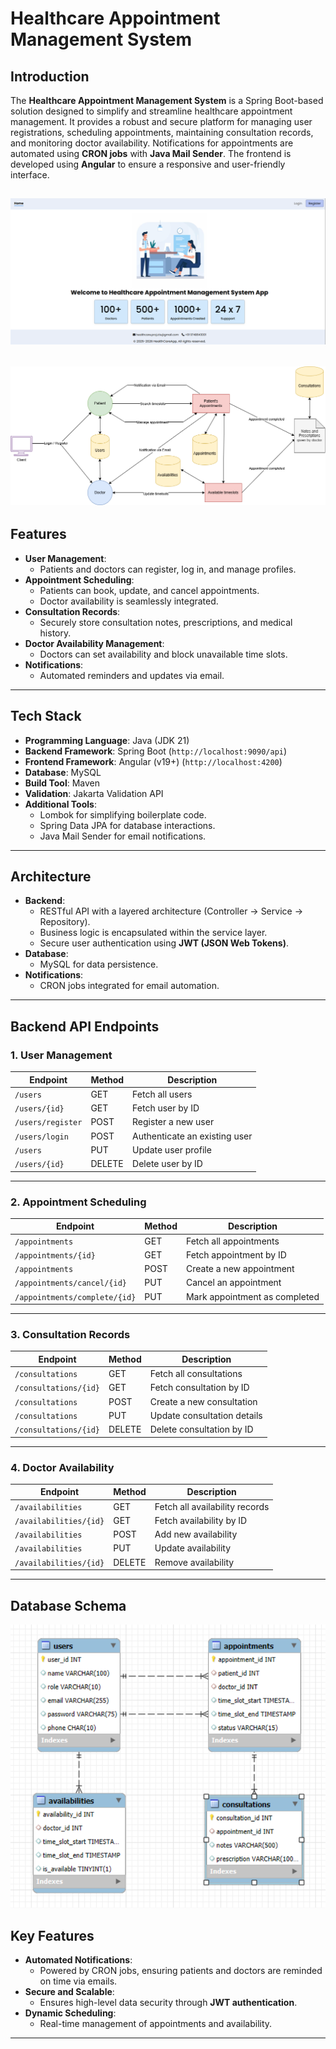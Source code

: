 # Healthcare Appointment Management System

## Introduction

The **Healthcare Appointment Management System** is a Spring Boot-based solution designed to simplify and streamline healthcare appointment management. It provides a robust and secure platform for managing user registrations, scheduling appointments, maintaining consultation records, and monitoring doctor availability. Notifications for appointments are automated using **CRON jobs** with **Java Mail Sender**. The frontend is developed using **Angular** to ensure a responsive and user-friendly interface.

## ![Home Page](./backend/images/home_page.png)

## ![Data Flow Diagram](./backend/images/dfd.png)

## Features

- **User Management**:
  - Patients and doctors can register, log in, and manage profiles.
- **Appointment Scheduling**:
  - Patients can book, update, and cancel appointments.
  - Doctor availability is seamlessly integrated.
- **Consultation Records**:
  - Securely store consultation notes, prescriptions, and medical history.
- **Doctor Availability Management**:
  - Doctors can set availability and block unavailable time slots.
- **Notifications**:
  - Automated reminders and updates via email.

---

## Tech Stack

- **Programming Language**: Java (JDK 21)
- **Backend Framework**: Spring Boot (`http://localhost:9090/api`)
- **Frontend Framework**: Angular (v19+) (`http://localhost:4200`)
- **Database**: MySQL
- **Build Tool**: Maven
- **Validation**: Jakarta Validation API
- **Additional Tools**:
  - Lombok for simplifying boilerplate code.
  - Spring Data JPA for database interactions.
  - Java Mail Sender for email notifications.

---

## Architecture

- **Backend**:
  - RESTful API with a layered architecture (Controller → Service → Repository).
  - Business logic is encapsulated within the service layer.
  - Secure user authentication using **JWT (JSON Web Tokens)**.
- **Database**:
  - MySQL for data persistence.
- **Notifications**:
  - CRON jobs integrated for email automation.

---

## Backend API Endpoints

### 1. User Management

| Endpoint          | Method | Description                   |
| ----------------- | ------ | ----------------------------- |
| `/users`          | GET    | Fetch all users               |
| `/users/{id}`     | GET    | Fetch user by ID              |
| `/users/register` | POST   | Register a new user           |
| `/users/login`    | POST   | Authenticate an existing user |
| `/users`          | PUT    | Update user profile           |
| `/users/{id}`     | DELETE | Delete user by ID             |

---

### 2. Appointment Scheduling

| Endpoint                      | Method | Description                   |
| ----------------------------- | ------ | ----------------------------- |
| `/appointments`               | GET    | Fetch all appointments        |
| `/appointments/{id}`          | GET    | Fetch appointment by ID       |
| `/appointments`               | POST   | Create a new appointment      |
| `/appointments/cancel/{id}`   | PUT    | Cancel an appointment         |
| `/appointments/complete/{id}` | PUT    | Mark appointment as completed |

---

### 3. Consultation Records

| Endpoint              | Method | Description                 |
| --------------------- | ------ | --------------------------- |
| `/consultations`      | GET    | Fetch all consultations     |
| `/consultations/{id}` | GET    | Fetch consultation by ID    |
| `/consultations`      | POST   | Create a new consultation   |
| `/consultations`      | PUT    | Update consultation details |
| `/consultations/{id}` | DELETE | Delete consultation by ID   |

---

### 4. Doctor Availability

| Endpoint               | Method | Description                    |
| ---------------------- | ------ | ------------------------------ |
| `/availabilities`      | GET    | Fetch all availability records |
| `/availabilities/{id}` | GET    | Fetch availability by ID       |
| `/availabilities`      | POST   | Add new availability           |
| `/availabilities`      | PUT    | Update availability            |
| `/availabilities/{id}` | DELETE | Remove availability            |

---

## Database Schema

![Database Schema](./backend/images/db_diagram.png)

## Key Features

- **Automated Notifications**:
  - Powered by CRON jobs, ensuring patients and doctors are reminded on time via emails.
- **Secure and Scalable**:
  - Ensures high-level data security through **JWT authentication**.
- **Dynamic Scheduling**:
  - Real-time management of appointments and availability.

---

